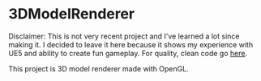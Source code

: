 # 3DModelRenderer

Disclaimer: This is not very recent project and I've learned a lot since making it. I decided to leave it here because it shows my experience with UE5 and ability to create fun gameplay. For quality, clean code go [here](https://github.com/antoniwidelski/TerrainGeneration).

This project is 3D model renderer made with OpenGL.
